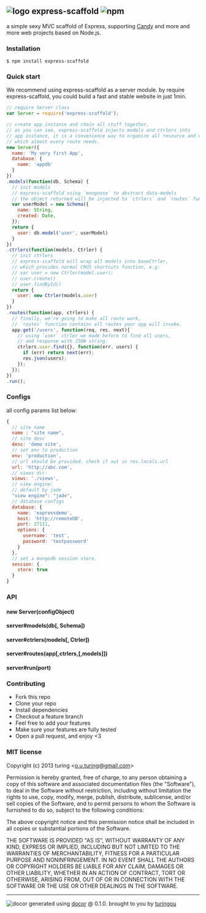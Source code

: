 ## ![logo](http://ww3.sinaimg.cn/large/61ff0de3jw1e91jmudlz8j201o01o0sj.jpg) express-scaffold ![npm](https://badge.fury.io/js/express-scaffold.png)

a simple sexy MVC scaffold of Express, supporting [Candy](https://github.com/turingou/candy) and more and more web projects based on Node.js.

### Installation
````
$ npm install express-scaffold
````
### Quick start

We recommend using express-scaffold as a server module. by require express-scaffold, you could build a fast and stable website in just 1min.

````javascript
// require Server class
var Server = require('express-scaffold');

// create app instance and chain all stuff together,
// as you can see, express-scaffold injects models and ctrlers into
// app instance, it is a convenience way to organize all resource and modules
// which almost every route needs.
new Server({
  name: 'My very first App',
  database: {
    name: 'appdb'
  }
})
.models(function(db, Schema) {
  // init models
  // express-scaffold using `mongoose` to abstract data-models
  // the object returned will be injected to `ctrlers` and `routes` functions
  var userModel = new Schema({
    name: String,
    created: Date,
  });
  return {
    user: db.model('user', userModel)
  }
})
.ctrlers(function(models, Ctrler) {
  // init ctrlers
  // express-scaffold will wrap all models into baseCtrler,
  // which provides normal CRUS shortcuts function, e.g: 
  // var user = new Ctrler(model.user);
  // user.create()
  // user.findById()
  return {
    user: new Ctrler(models.user)
  }
})
.routes(function(app, ctrlers) {
  // finally, we're going to make all route work,
  // `routes` function contains all routes your app will invoke.
  app.get('/users', function(req, res, next){
    // using `user` ctrler we made before to find all users,
    // and response with JSON string.
    ctrlers.user.find({}, function(err, users) {
      if (err) return next(err);
      res.json(users);
    });
  });
})
.run();
````

### Configs

all config params list below:
````javascript
{
  // site name
  name : "site name",
  // site desc
  desc: 'demo site',
  // set env to production
  env: 'production',
  // url should be provided. check it out in res.locals.url
  url: 'http://abc.com',
  // views dir:
  views: './views',
  // view engine:
  // default by jade
  "view engine": "jade",
  // database configs
  database: {
    name: 'expressdemo',
    host: 'http://remoteDB',
    port: 27111,
    options: {
      username: 'test',
      password: 'testpassword'
    }
  },
  // set a mongodb session store.
  session: {
    store: true
  }
}
````

### API
#### new Server(configObject)
#### server#models(db[, Schema])
#### server#ctrlers(models[, Ctrler])
#### server#routes(app[,ctrlers,[,models]])
#### server#run(port)

### Contributing
- Fork this repo
- Clone your repo
- Install dependencies
- Checkout a feature branch
- Feel free to add your features
- Make sure your features are fully tested
- Open a pull request, and enjoy <3

### MIT license
Copyright (c) 2013 turing &lt;o.u.turing@gmail.com&gt;

Permission is hereby granted, free of charge, to any person obtaining a copy
of this software and associated documentation files (the "Software"), to deal
in the Software without restriction, including without limitation the rights
to use, copy, modify, merge, publish, distribute, sublicense, and/or sell
copies of the Software, and to permit persons to whom the Software is
furnished to do so, subject to the following conditions:

The above copyright notice and this permission notice shall be included in
all copies or substantial portions of the Software.

THE SOFTWARE IS PROVIDED "AS IS", WITHOUT WARRANTY OF ANY KIND, EXPRESS OR
IMPLIED, INCLUDING BUT NOT LIMITED TO THE WARRANTIES OF MERCHANTABILITY,
FITNESS FOR A PARTICULAR PURPOSE AND NONINFRINGEMENT. IN NO EVENT SHALL THE
AUTHORS OR COPYRIGHT HOLDERS BE LIABLE FOR ANY CLAIM, DAMAGES OR OTHER
LIABILITY, WHETHER IN AN ACTION OF CONTRACT, TORT OR OTHERWISE, ARISING FROM,
OUT OF OR IN CONNECTION WITH THE SOFTWARE OR THE USE OR OTHER DEALINGS IN
THE SOFTWARE.

---
![docor](https://cdn1.iconfinder.com/data/icons/windows8_icons_iconpharm/26/doctor.png)
generated using [docor](https://github.com/turingou/docor.git) @ 0.1.0. brought to you by [turingou](https://github.com/turingou)